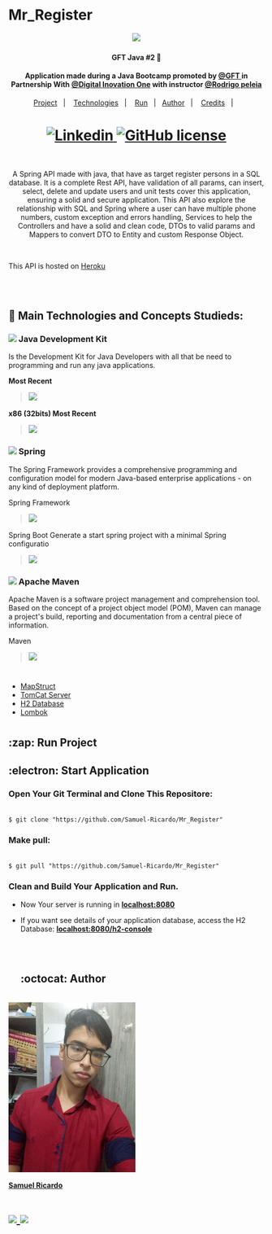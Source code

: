 # Mr_Register

<p align="center"><a href="https://elixir-lang.org/" ><img width="250px" src="https://camo.githubusercontent.com/a8e2a5e36df66e1a1c36912287b4dbc5e72fa5d154ab191b7fc5c6e1f32fc8fd/68747470733a2f2f63646e2e6a7364656c6976722e6e65742f67682f64657669636f6e732f64657669636f6e2f69636f6e732f737072696e672f737072696e672d6f726967696e616c2d776f72646d61726b2e737667"/><a></p>
<h4 align="center">GFT Java #2 🚀</h4>
<h4 align="center">Application made during a Java Bootcamp promoted by <a href="https://www.gft.com/"> @GFT </a> in Partnership With <a href="https://web.digitalinnovation.one/"> @Digital Inovation One</a> with instructor <a href="https://github.com/rpeleias">@Rodrigo peleia</a> </h4>

<p align="center">
  <a href="#project">Project</a>&nbsp;&nbsp;&nbsp;|&nbsp;&nbsp;&nbsp;
  <a href="#techs">Technologies</a>&nbsp;&nbsp;&nbsp;|&nbsp;&nbsp;&nbsp;
  <a href="#run-project">Run</a>&nbsp;&nbsp;&nbsp;|&nbsp;&nbsp;
  <a href="#author">Author</a>&nbsp;&nbsp;&nbsp;|&nbsp;&nbsp;&nbsp;
  <a href="#credits">Credits</a>&nbsp;&nbsp;&nbsp;|&nbsp;&nbsp;&nbsp;
</p>

 <h1 align="center">
  <a href="https://www.linkedin.com/in/samuel-ricardo-cabral/">
    <img alt="Linkedin" src="https://img.shields.io/badge/LinkedIn-1781EB?style=for-the-badge&logo=linkedin&logoColor=fff&labelColor=1781EB)%5D">
  </a>
  <a href="./LICENSE">
    <img alt="GitHub license" src="https://img.shields.io/badge/License%20MIT-5eb85e?style=for-the-badge&logo=&logoColor=2ee62e&labelColor=1781EB)%5D">
  </a>
</h1>

<br>
 
<p align="center" id="project">
  A Spring  API made with java, that have as target register persons in a SQL database. It is a complete Rest API, have validation of all params, can insert, select, delete and update users and unit tests cover this application, ensuring a solid and secure application. This API also explore the relationship with SQL and Spring where a user can have multiple phone numbers, custom exception and errors handling, Services to help the Controllers and have a solid and clean code, DTOs to valid params and Mappers to convert DTO to Entity and custom Response Object.
</p>

 <br>
 
  <p>
    This API is hosted on <a href='https://mr-register-samuel.herokuapp.com/'> Heroku </a> 
  </p>
  
 <br>
 <br>
  
 <h2 id="techs">
  🚀 Main Technologies and Concepts Studieds:
</h2>

### <img width="45px" src="https://cdn.jsdelivr.net/gh/devicons/devicon/icons/java/java-original.svg"></img> Java Development Kit

  <p> Is the Development Kit for Java Developers with all that be need to programming and run any java applications.</p>

  <p> <b>Most Recent</b> </p>
  
  > <a href="https://www.oracle.com/java/technologies/javase-downloads.html"> <img width="60px" src="https://cdn.jsdelivr.net/gh/devicons/devicon/icons/java/java-original-wordmark.svg"></img> </a>

  <p> <b>x86 (32bits) Most Recent</b> </p>
  
  > <a href="https://www.oracle.com/java/technologies/javase/javase-jdk8-downloads.html"> <img width="60px" src="https://cdn.jsdelivr.net/gh/devicons/devicon/icons/java/java-original-wordmark.svg"></img> </a>

### <img width="45px" src="https://cdn.jsdelivr.net/gh/devicons/devicon/icons/spring/spring-original.svg"></img> Spring

  <p> The Spring Framework provides a comprehensive programming and configuration model for modern Java-based enterprise applications - on any kind of deployment platform.</p>

  <p> Spring Framework </p>
  
  > <a href="https://spring.io/quickstart"> <img width="60px" src="https://cdn.jsdelivr.net/gh/devicons/devicon/icons/spring/spring-original-wordmark.svg"></img> </a>


  <p> Spring Boot Generate a start spring project with a minimal Spring configuratio </p>
  
  > <a href="https://start.spring.io/"> <img width="60px" src="https://cdn.jsdelivr.net/gh/devicons/devicon/icons/spring/spring-original-wordmark.svg"></img> </a>


### <img width="60px" src="https://cdn.jsdelivr.net/gh/devicons/devicon/icons/apache/apache-original.svg"></img> Apache Maven

  <p> Apache Maven is a software project management and comprehension tool. Based on the concept of a project object model (POM), Maven can manage a project's build, reporting and documentation from a central piece of information.</p>

  <p> Maven </p>
  
  > <a href="https://maven.apache.org/"> <img width="60px" src="https://maven.apache.org/images/maven-logo-black-on-white.png"></img> </a>

#

- [MapStruct](https://mapstruct.org/)
- [TomCat Server](https://tomcat.apache.org/)
- [H2 Database](https://github.com/h2database/h2database)
- [Lombok](https://projectlombok.org/setup/maven)

#

<h2 id="run-project">
  :zap: Run Project
</h2>

## :electron: Start Application

### Open Your Git Terminal and Clone This Repositore:

  ``` git
  
  $ git clone "https://github.com/Samuel-Ricardo/Mr_Register"
  
  ```
  
### Make pull:

  ``` git
  
  $ git pull "https://github.com/Samuel-Ricardo/Mr_Register"
  
  ```
  
### Clean and Build Your Application and Run.

- <p> Now Your server is running in <b><a href="http://localhost:8080/">localhost:8080</a></b> </p>

- <p> If you want see details of your application database, access the H2 Database: <b><a href="http://localhost:8080/h2-console">localhost:8080/h2-console</a><b/> </p>
  
  <br>
  <br>
  
  <h2 id="author">
  :octocat: Author
</h2>

<br>

<a href="https://www.linkedin.com/in/samuel-ricardo-cabral/">

  <img width="250px" src="https://github.com/Samuel-Ricardo/RocketPay/blob/master/readmefile/github.jpg"/>

  <br>

   <p><b>Samuel Ricardo</b></p>
   
</a>

<h1 align="rigth">
  
<a href="https://www.linkedin.com/in/samuel-ricardo-cabral/">
  
  <img width = "115px" src="https://img.shields.io/badge/Linkedin-1781EB?color=blue&style=for-the-badge&logo=LinkedIn" /> 
  
<a>

<a href="https://www.instagram.com/samuel_ricardo.ex/">
  
  <img width = "130px" src="https://img.shields.io/badge/Instagram-1781EB?color=purple&style=for-the-badge&logo=Instagram" /> 
  
<a>
  
<h1>

<br>
<br>

